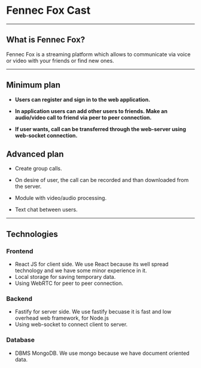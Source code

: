# Fennec Fox Cast
-------------------------------------------------

## What is Fennec Fox?

Fennec Fox is a streaming platform which allows to communicate via voice or video with your friends or find new ones.

-------------------------------------------------
## Minimum plan

- __Users can register and sign in to the web application.__

- __In application users can add other users to friends. Make an audio/video call to friend via peer to peer connection.__

- __If user wants, call can be transferred through the web-server using web-socket connection.__


## Advanced plan
- Create group calls.

- On desire of user, the call can be recorded and than downloaded from the server.

- Module with video/audio processing.

- Text chat between users.
-------------------------------------------------
## Technologies

### Frontend

- React JS for client side. We use React because its well spread technology and we have some minor experience in it.
- Local storage for saving temporary data.
- Using WebRTC for peer to peer connection.

### Backend

- Fastify for server side. We use fastify becuase it is fast and low overhead web framework, for Node.js
- Using web-socket to connect client to server.

### Database

- DBMS MongoDB. We use mongo because we have document oriented data.

